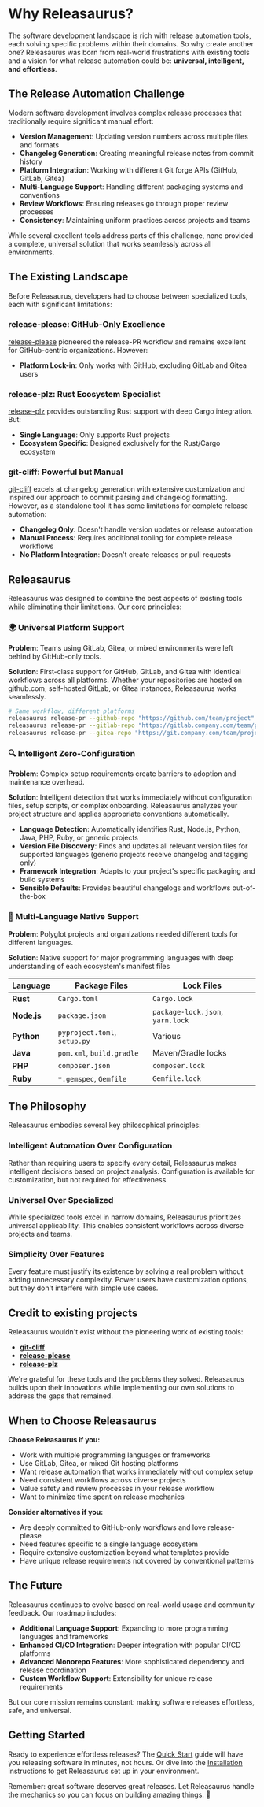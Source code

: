 # Why Releasaurus?

The software development landscape is rich with release automation tools, each
solving specific problems within their domains. So why create another one?
Releasaurus was born from real-world frustrations with existing tools and a
vision for what release automation could be:
**universal, intelligent, and effortless**.

## The Release Automation Challenge

Modern software development involves complex release processes that
traditionally require significant manual effort:

- **Version Management**: Updating version numbers across multiple files and formats
- **Changelog Generation**: Creating meaningful release notes from commit history
- **Platform Integration**: Working with different Git forge APIs (GitHub, GitLab, Gitea)
- **Multi-Language Support**: Handling different packaging systems and conventions
- **Review Workflows**: Ensuring releases go through proper review processes
- **Consistency**: Maintaining uniform practices across projects and teams

While several excellent tools address parts of this challenge, none provided a
complete, universal solution that works seamlessly across all environments.

## The Existing Landscape

Before Releasaurus, developers had to choose between specialized tools, each
with significant limitations:

### release-please: GitHub-Only Excellence

[release-please](https://github.com/googleapis/release-please) pioneered the
release-PR workflow and remains excellent for GitHub-centric organizations.
However:

- **Platform Lock-in**: Only works with GitHub, excluding GitLab and Gitea users

### release-plz: Rust Ecosystem Specialist

[release-plz](https://release-plz.ieni.dev/) provides outstanding Rust support
with deep Cargo integration. But:

- **Single Language**: Only supports Rust projects
- **Ecosystem Specific**: Designed exclusively for the Rust/Cargo ecosystem

### git-cliff: Powerful but Manual

[git-cliff](https://git-cliff.org/) excels at changelog generation with
extensive customization and inspired our approach to commit parsing and
changelog formatting. However, as a standalone tool it has some limitations for
complete release automation:

- **Changelog Only**: Doesn't handle version updates or release automation
- **Manual Process**: Requires additional tooling for complete release workflows
- **No Platform Integration**: Doesn't create releases or pull requests

## Releasaurus

Releasaurus was designed to combine the best aspects of existing tools while
eliminating their limitations. Our core principles:

### 🌍 Universal Platform Support

**Problem**: Teams using GitLab, Gitea, or mixed environments were left behind
by GitHub-only tools.

**Solution**: First-class support for GitHub, GitLab, and Gitea with identical
workflows across all platforms. Whether your repositories are hosted on
github.com, self-hosted GitLab, or Gitea instances, Releasaurus works
seamlessly.

```bash
# Same workflow, different platforms
releasaurus release-pr --github-repo "https://github.com/team/project"
releasaurus release-pr --gitlab-repo "https://gitlab.company.com/team/project"
releasaurus release-pr --gitea-repo "https://git.company.com/team/project"
```

### 🔍 Intelligent Zero-Configuration

**Problem**: Complex setup requirements create barriers to adoption and
maintenance overhead.

**Solution**: Intelligent detection that works immediately without configuration
files, setup scripts, or complex onboarding. Releasaurus analyzes your project
structure and applies appropriate conventions automatically.

- **Language Detection**: Automatically identifies Rust, Node.js, Python, Java,
  PHP, Ruby, or generic projects
- **Version File Discovery**: Finds and updates all relevant version files for
  supported languages (generic projects receive changelog and tagging only)
- **Framework Integration**: Adapts to your project's specific packaging and
  build systems
- **Sensible Defaults**: Provides beautiful changelogs and workflows
  out-of-the-box

### 🚀 Multi-Language Native Support

**Problem**: Polyglot projects and organizations needed different tools for
different languages.

**Solution**: Native support for major programming languages with deep
understanding of each ecosystem's manifest files

| Language    | Package Files                | Lock Files                       |
| ----------- | ---------------------------- | -------------------------------- |
| **Rust**    | `Cargo.toml`                 | `Cargo.lock`                     |
| **Node.js** | `package.json`               | `package-lock.json`, `yarn.lock` |
| **Python**  | `pyproject.toml`, `setup.py` | Various                          |
| **Java**    | `pom.xml`, `build.gradle`    | Maven/Gradle locks               |
| **PHP**     | `composer.json`              | `composer.lock`                  |
| **Ruby**    | `*.gemspec`, `Gemfile`       | `Gemfile.lock`                   |

## The Philosophy

Releasaurus embodies several key philosophical principles:

### Intelligent Automation Over Configuration

Rather than requiring users to specify every detail, Releasaurus makes
intelligent decisions based on project analysis. Configuration is available for
customization, but not required for effectiveness.

### Universal Over Specialized

While specialized tools excel in narrow domains, Releasaurus prioritizes
universal applicability. This enables consistent workflows across diverse
projects and teams.

### Simplicity Over Features

Every feature must justify its existence by solving a real problem without
adding unnecessary complexity. Power users have customization options, but they
don't interfere with simple use cases.

## Credit to existing projects

Releasaurus wouldn't exist without the pioneering work of existing tools:

- **[git-cliff](https://git-cliff.org/)**
- **[release-please](https://github.com/googleapis/release-please)**
- **[release-plz](https://release-plz.ieni.dev/)**

We're grateful for these tools and the problems they solved. Releasaurus builds
upon their innovations while implementing our own solutions to address the gaps
that remained.

## When to Choose Releasaurus

**Choose Releasaurus if you:**

- Work with multiple programming languages or frameworks
- Use GitLab, Gitea, or mixed Git hosting platforms
- Want release automation that works immediately without complex setup
- Need consistent workflows across diverse projects
- Value safety and review processes in your release workflow
- Want to minimize time spent on release mechanics

**Consider alternatives if you:**

- Are deeply committed to GitHub-only workflows and love release-please
- Need features specific to a single language ecosystem
- Require extensive customization beyond what templates provide
- Have unique release requirements not covered by conventional patterns

## The Future

Releasaurus continues to evolve based on real-world usage and community
feedback. Our roadmap includes:

- **Additional Language Support**: Expanding to more programming languages and frameworks
- **Enhanced CI/CD Integration**: Deeper integration with popular CI/CD platforms
- **Advanced Monorepo Features**: More sophisticated dependency and release coordination
- **Custom Workflow Support**: Extensibility for unique release requirements

But our core mission remains constant: making software releases effortless,
safe, and universal.

## Getting Started

Ready to experience effortless releases? The [Quick Start](./quick-start.md)
guide will have you releasing software in minutes, not hours. Or dive into
the [Installation](./installation.md) instructions to get Releasaurus set up in
your environment.

Remember: great software deserves great releases. Let Releasaurus handle the
mechanics so you can focus on building amazing things. 🦕
